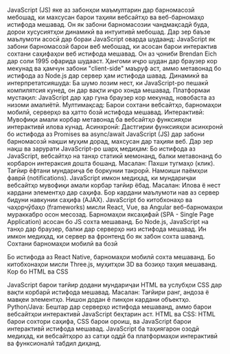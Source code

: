 JavaScript (JS) яке аз забонҳои маъмултарин дар барномасозӣ мебошад, ки махсусан барои таҳияи вебсайтҳо ва веб-барномаҳо истифода мешавад. Он як забони барномасозии чандмақсадӣ буда, дорои хусусиятҳои динамикӣ ва интуитивӣ мебошад. Дар зер баъзе маълумоти асосӣ дар бораи JavaScript оварда шудаанд:
JavaScript як забони барномасозӣ барои веб мебошад, ки асосан барои интерактив сохтани саҳифаҳои веб истифода мешавад.
Он аз ҷониби Brendan Eich дар соли 1995 офарида шудааст.
Ҳангоми иҷро шудан дар браузер кор мекунад ва ҳамчун забони "client-side" маъруф аст, аммо метавонад бо истифода аз Node.js дар сервер ҳам истифода шавад.
Динамикӣ ва интерпретатсияшуда: Ба шумо лозим нест, ки JavaScript-ро пешакӣ компилятсия кунед, он дар вақти иҷро хонда мешавад.
Платформаи мустақил: JavaScript дар ҳар гуна браузер кор мекунад, новобаста аз низоми амалиётӣ.
Мултимақсад: Барои сохтани вебсайтҳо, барномаҳои мобилӣ, серверҳо ва ҳатто бозӣ истифода мешавад.
Интерактивӣ: Мувофиқи амали корбар метавонад ба вебсайтҳо функсияҳои интерактивӣ илова кунад.
Асинхронӣ: Дастгирии функсияҳои асинхронӣ бо истифода аз Promises ва async/await
JavaScript (JS) дар забони барномасозӣ нақши муҳим дорад, махсусан дар таҳияи веб. Дар зер нақш ва зарурати JavaScript-ро шарҳ медиҳам:
Бо истифода аз JavaScript, вебсайтҳо на танҳо статикӣ мемонанд, балки метавонанд бо корбарон интераксия дошта бошанд.
Масалан:
Пахши тугмаҳо (клик).
Тағйир ёфтани мундариҷа бе боркунии такрорӣ.
Намоиши паёмҳои фаврӣ (notifications).
JavaScript имкон медиҳад, ки мундариҷаи вебсайтҳо мувофиқи амали корбар тағйир ёбад.
Масалан:
Илова ё нест кардани элементҳо дар саҳифа.
Бор кардани маълумоти нав аз сервер бидуни навкунии саҳифа (AJAX).
JavaScript бо китобхонаҳо ва чаҳорчӯбаҳо (frameworks) мисли React, Vue, ва Angular веб-барномаҳои мураккабро осон месозад.
Барномаҳои яксаҳифаӣ (SPA - Single Page Application) асосан бо JS сохта мешаванд.
Бо Node.js, JavaScript на танҳо дар браузер, балки дар серверҳо низ истифода мешавад.
Ин имкон медиҳад, ки сервер ва фронтенд бо як забон сохта шаванд.
Сохтани барномаҳои мобилӣ ва бозӣ

Бо истифода аз React Native, барномаҳои мобилӣ сохта мешаванд.
Бо китобхонаҳои мисли Three.js, муҳитҳои 3D ва бозиҳо таҳия мешаванд.
Кор бо HTML ва CSS

JavaScript барои тағйир додани мундариҷаи HTML ва услубҳои CSS дар вақти корбарӣ истифода мешавад.
Масалан:
Тағйири ранг, андоза ё мавқеи элементҳо.
Нишон додан ё пинҳон кардани объектҳо.
Python/Java: Бештар дар серверҳо истифода мешаванд, аммо барои вебсайтҳои интерактивӣ JavaScript беҳтарин аст.
HTML ва CSS: HTML барои сохтори саҳифа, CSS барои ороиш, ва JavaScript барои интерактивӣ истифода мешавад.
JavaScript ба таҳиягарон озодӣ медиҳад, ки вебсайтҳоро аз сатҳи оддӣ ба платформаҳои интерактивӣ ва функсионалӣ табдил диҳанд.
